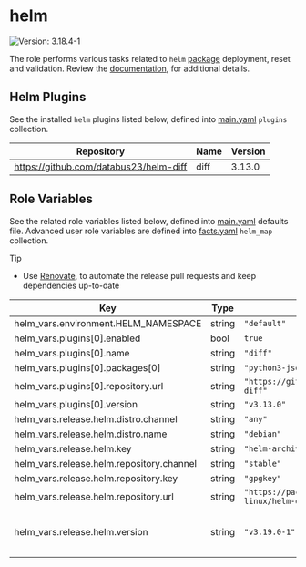 # helm

![Version: 3.18.4-1](https://img.shields.io/badge/Version-3.18.4--1-informational?style=flat-square)

The role performs various tasks related to `helm` [package](https://helm.baltorepo.com/stable/debian/packages/helm/releases/3.18.4-1) deployment, reset and validation. Review the [documentation](https://axivo.com/k3s-cluster/wiki/guide/configuration/roles/helm), for additional details.

## Helm Plugins

See the installed `helm` plugins listed below, defined into [main.yaml](./defaults/main.yaml) `plugins` collection.

| Repository | Name | Version |
|------------|------|---------|
| https://github.com/databus23/helm-diff | diff | 3.13.0 |

## Role Variables

See the related role variables listed below, defined into [main.yaml](./defaults/main.yaml) defaults file. Advanced user role variables are defined into [facts.yaml](./tasks/facts.yaml) `helm_map` collection.

> [!TIP]
> - Use [Renovate](https://axivo.com/k3s-cluster/tutorials/handbook/tools/#renovate), to automate the release pull requests and keep dependencies up-to-date

| Key | Type | Default | Description |
|-----|------|---------|-------------|
| helm_vars.environment.HELM_NAMESPACE | string | `"default"` |  |
| helm_vars.plugins[0].enabled | bool | `true` |  |
| helm_vars.plugins[0].name | string | `"diff"` |  |
| helm_vars.plugins[0].packages[0] | string | `"python3-jsonpatch"` |  |
| helm_vars.plugins[0].repository.url | string | `"https://github.com/databus23/helm-diff"` |  |
| helm_vars.plugins[0].version | string | `"v3.13.0"` |  |
| helm_vars.release.helm.distro.channel | string | `"any"` |  |
| helm_vars.release.helm.distro.name | string | `"debian"` |  |
| helm_vars.release.helm.key | string | `"helm-archive-keyring.gpg"` |  |
| helm_vars.release.helm.repository.channel | string | `"stable"` |  |
| helm_vars.release.helm.repository.key | string | `"gpgkey"` |  |
| helm_vars.release.helm.repository.url | string | `"https://packages.buildkite.com/helm-linux/helm-debian"` |  |
| helm_vars.release.helm.version | string | `"v3.19.0-1"` | See [repository releases](https://buildkite.com/organizations/helm-linux/packages/registries/helm-debian), for details |
